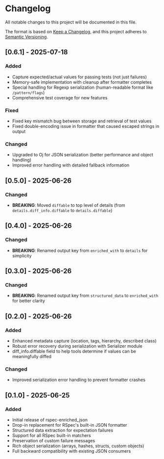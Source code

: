 # Changelog

All notable changes to this project will be documented in this file.

The format is based on [Keep a Changelog](https://keepachangelog.com/en/1.0.0/),
and this project adheres to [Semantic Versioning](https://semver.org/spec/v2.0.0.html).

## [0.6.1] - 2025-07-18

### Added
- Capture expected/actual values for passing tests (not just failures)
- Memory-safe implementation with cleanup after formatter completes
- Special handling for Regexp serialization (human-readable format like `/pattern/flags`)
- Comprehensive test coverage for new features

### Fixed
- Fixed key mismatch bug between storage and retrieval of test values
- Fixed double-encoding issue in formatter that caused escaped strings in output

### Changed
- Upgraded to Oj for JSON serialization (better performance and object handling)
- Improved error handling with detailed fallback information

## [0.5.0] - 2025-06-26

### Changed
- **BREAKING**: Moved `diffable` to top level of details (from `details.diff_info.diffable` to `details.diffable`)

## [0.4.0] - 2025-06-26

### Changed
- **BREAKING**: Renamed output key from `enriched_with` to `details` for simplicity

## [0.3.0] - 2025-06-26

### Changed
- **BREAKING**: Renamed output key from `structured_data` to `enriched_with` for better clarity

## [0.2.0] - 2025-06-26

### Added
- Enhanced metadata capture (location, tags, hierarchy, described class)
- Robust error recovery during serialization with Serializer module
- diff_info.diffable field to help tools determine if values can be meaningfully diffed

### Changed
- Improved serialization error handling to prevent formatter crashes

## [0.1.0] - 2025-06-25

### Added
- Initial release of rspec-enriched_json
- Drop-in replacement for RSpec's built-in JSON formatter
- Structured data extraction for expectation failures
- Support for all RSpec built-in matchers
- Preservation of custom failure messages
- Rich object serialization (arrays, hashes, structs, custom objects)
- Full backward compatibility with existing JSON consumers
